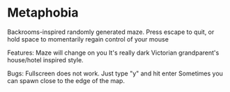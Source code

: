 # Metaphobia
 Backrooms-inspired randomly generated maze. Press escape to quit, or hold space to momentarily regain control of your mouse

Features:
Maze will change on you
It's really dark
Victorian grandparent's house/hotel inspired style.

Bugs:
Fullscreen does not work. Just type "y" and hit enter
Sometimes you can spawn close to the edge of the map.
